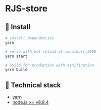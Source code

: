 # RJS-store

## :hammer: Install

```bash
# install dependencies
yarn

# serve with hot reload at localhost:3000
yarn start

# build for production with minification
yarn build
```

## :clap: Technical stack

* [yarn](https://yarnpkg.com/lang/en/)
* [node.js >= v8.9.4](https://nodejs.org/en/)
